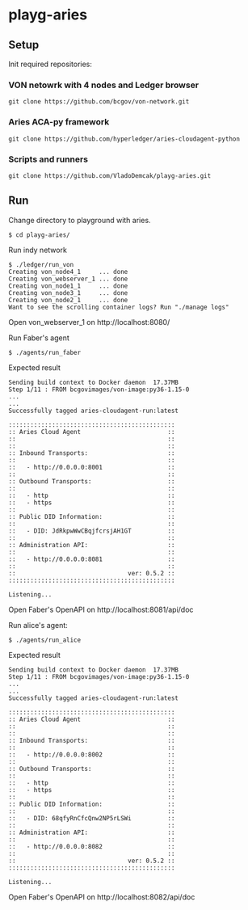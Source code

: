 # playg-aries


## Setup
Init required repositories:

### VON netowrk with 4 nodes and Ledger browser
```
git clone https://github.com/bcgov/von-network.git
```

### Aries ACA-py framework
```
git clone https://github.com/hyperledger/aries-cloudagent-python
```

### Scripts and runners
```
git clone https://github.com/VladoDemcak/playg-aries.git
```


## Run
Change directory to playground with aries.
```
$ cd playg-aries/
```

Run indy network
```
$ ./ledger/run_von 
Creating von_node4_1     ... done
Creating von_webserver_1 ... done
Creating von_node1_1     ... done
Creating von_node3_1     ... done
Creating von_node2_1     ... done
Want to see the scrolling container logs? Run "./manage logs"
```

Open von_webserver_1 on http://localhost:8080/

Run Faber's agent
```
$ ./agents/run_faber 
```

Expected result
```
Sending build context to Docker daemon  17.37MB
Step 1/11 : FROM bcgovimages/von-image:py36-1.15-0
...
...
Successfully tagged aries-cloudagent-run:latest

::::::::::::::::::::::::::::::::::::::::::::::
:: Aries Cloud Agent                        ::
::                                          ::
::                                          ::
:: Inbound Transports:                      ::
::                                          ::
::   - http://0.0.0.0:8001                  ::
::                                          ::
:: Outbound Transports:                     ::
::                                          ::
::   - http                                 ::
::   - https                                ::
::                                          ::
:: Public DID Information:                  ::
::                                          ::
::   - DID: JdRkpwWwCBqjfcrsjAH1GT          ::
::                                          ::
:: Administration API:                      ::
::                                          ::
::   - http://0.0.0.0:8081                  ::
::                                          ::
::                               ver: 0.5.2 ::
::::::::::::::::::::::::::::::::::::::::::::::

Listening...
```
Open Faber's OpenAPI on http://localhost:8081/api/doc


Run alice's agent:

```
$ ./agents/run_alice
```

Expected result
```
Sending build context to Docker daemon  17.37MB
Step 1/11 : FROM bcgovimages/von-image:py36-1.15-0
...
...
Successfully tagged aries-cloudagent-run:latest

::::::::::::::::::::::::::::::::::::::::::::::
:: Aries Cloud Agent                        ::
::                                          ::
::                                          ::
:: Inbound Transports:                      ::
::                                          ::
::   - http://0.0.0.0:8002                  ::
::                                          ::
:: Outbound Transports:                     ::
::                                          ::
::   - http                                 ::
::   - https                                ::
::                                          ::
:: Public DID Information:                  ::
::                                          ::
::   - DID: 68qfyRnCfcQnw2NP5rLSWi          ::
::                                          ::
:: Administration API:                      ::
::                                          ::
::   - http://0.0.0.0:8082                  ::
::                                          ::
::                               ver: 0.5.2 ::
::::::::::::::::::::::::::::::::::::::::::::::

Listening...
```
Open Faber's OpenAPI on http://localhost:8082/api/doc
